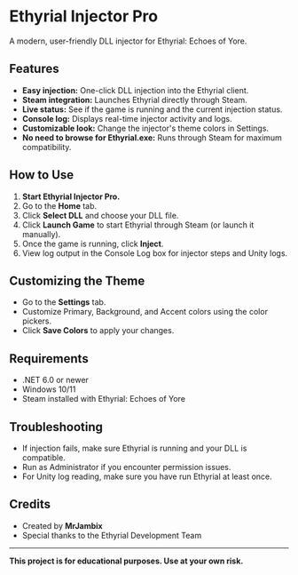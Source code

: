 # Ethyrial Injector Pro

A modern, user-friendly DLL injector for Ethyrial: Echoes of Yore.

## Features

- **Easy injection:** One-click DLL injection into the Ethyrial client.
- **Steam integration:** Launches Ethyrial directly through Steam.
- **Live status:** See if the game is running and the current injection status.
- **Console log:** Displays real-time injector activity and logs.
- **Customizable look:** Change the injector's theme colors in Settings.
- **No need to browse for Ethyrial.exe:** Runs through Steam for maximum compatibility.

## How to Use

1. **Start Ethyrial Injector Pro.**
2. Go to the **Home** tab.
3. Click **Select DLL** and choose your DLL file.
4. Click **Launch Game** to start Ethyrial through Steam (or launch it manually).
5. Once the game is running, click **Inject**.
6. View log output in the Console Log box for injector steps and Unity logs.

## Customizing the Theme

- Go to the **Settings** tab.
- Customize Primary, Background, and Accent colors using the color pickers.
- Click **Save Colors** to apply your changes.

## Requirements

- .NET 6.0 or newer
- Windows 10/11
- Steam installed with Ethyrial: Echoes of Yore

## Troubleshooting

- If injection fails, make sure Ethyrial is running and your DLL is compatible.
- Run as Administrator if you encounter permission issues.
- For Unity log reading, make sure you have run Ethyrial at least once.

## Credits

- Created by **MrJambix**
- Special thanks to the Ethyrial Development Team

---

**This project is for educational purposes. Use at your own risk.**